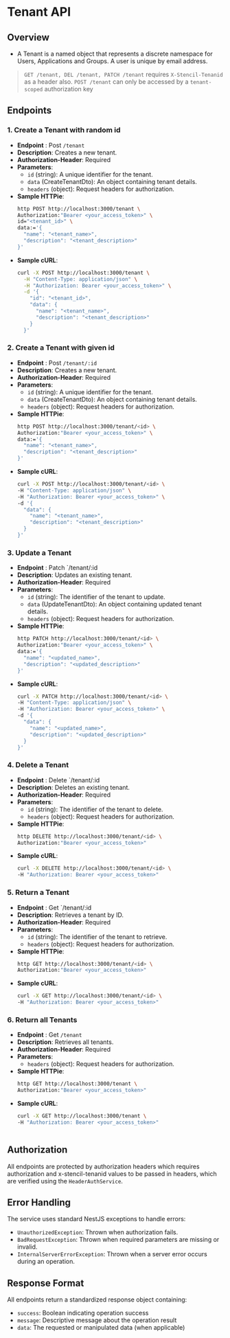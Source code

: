# Tenant API

## Overview
- A Tenant is a named object that represents a discrete namespace for Users, Applications and Groups. A user is unique by email address.

> `GET /tenant, DEL /tenant, PATCH /tenant` requires `X-Stencil-Tenanid` as a header also.
> `POST /tenant` can only be accessed by a `tenant-scoped` authorization key

## Endpoints

### 1. Create a Tenant with random id 
- **Endpoint** : Post `/tenant`
- **Description**: Creates a new tenant.
- **Authorization-Header**: Required
- **Parameters**:
    - `id` (string): A unique identifier for the tenant.
    - `data` (CreateTenantDto): An object containing tenant details.
    - `headers` (object): Request headers for authorization.
- **Sample HTTPie**:
  ```sh
  http POST http://localhost:3000/tenant \
  Authorization:"Bearer <your_access_token>" \
  id="<tenant_id>" \
  data:='{
    "name": "<tenant_name>",
    "description": "<tenant_description>"
  }'

- **Sample cURL**:
  ```sh
  curl -X POST http://localhost:3000/tenant \
    -H "Content-Type: application/json" \
    -H "Authorization: Bearer <your_access_token>" \
    -d '{
      "id": "<tenant_id>",
      "data": {
        "name": "<tenant_name>",
        "description": "<tenant_description>"
      }
    }'

### 2. Create a Tenant with given id 
- **Endpoint** : Post `/tenant/:id`
- **Description**: Creates a new tenant.
- **Authorization-Header**: Required
- **Parameters**:
    - `id` (string): A unique identifier for the tenant.
    - `data` (CreateTenantDto): An object containing tenant details.
    - `headers` (object): Request headers for authorization.
- **Sample HTTPie**:
  ```sh
  http POST http://localhost:3000/tenant/<id> \
  Authorization:"Bearer <your_access_token>" \
  data:='{
    "name": "<tenant_name>",
    "description": "<tenant_description>"
  }'

- **Sample cURL**:
  ```sh
  curl -X POST http://localhost:3000/tenant/<id> \
  -H "Content-Type: application/json" \
  -H "Authorization: Bearer <your_access_token>" \
  -d '{
    "data": {
      "name": "<tenant_name>",
      "description": "<tenant_description>"
    }
  }'


### 3. Update a Tenant 
- **Endpoint** : Patch `/tenant/:id
- **Description**: Updates an existing tenant.
- **Authorization-Header**: Required
- **Parameters**:
    - `id` (string): The identifier of the tenant to update.
    - `data` (UpdateTenantDto): An object containing updated tenant details.
    - `headers` (object): Request headers for authorization.
- **Sample HTTPie**:
  ```sh
  http PATCH http://localhost:3000/tenant/<id> \
  Authorization:"Bearer <your_access_token>" \
  data:='{
    "name": "<updated_name>",
    "description": "<updated_description>"
  }'

- **Sample cURL**:
  ```sh
  curl -X PATCH http://localhost:3000/tenant/<id> \
  -H "Content-Type: application/json" \
  -H "Authorization: Bearer <your_access_token>" \
  -d '{
    "data": {
      "name": "<updated_name>",
      "description": "<updated_description>"
    }
  }'


### 4. Delete a Tenant 
- **Endpoint** : Delete `/tenant/:id
- **Description**: Deletes an existing tenant.
- **Authorization-Header**: Required
- **Parameters**:
    - `id` (string): The identifier of the tenant to delete.
    - `headers` (object): Request headers for authorization.
- **Sample HTTPie**:
  ```sh
  http DELETE http://localhost:3000/tenant/<id> \
  Authorization:"Bearer <your_access_token>"

- **Sample cURL**:
  ```sh
  curl -X DELETE http://localhost:3000/tenant/<id> \
  -H "Authorization: Bearer <your_access_token>"


### 5. Return a Tenant 
- **Endpoint** : Get `/tenant/:id
- **Description**: Retrieves a tenant by ID.
- **Authorization-Header**: Required
- **Parameters**:
    - `id` (string): The identifier of the tenant to retrieve.
    - `headers` (object): Request headers for authorization.
- **Sample HTTPie**:
  ```sh
  http GET http://localhost:3000/tenant/<id> \
  Authorization:"Bearer <your_access_token>"

- **Sample cURL**:
  ```sh
  curl -X GET http://localhost:3000/tenant/<id> \
  -H "Authorization: Bearer <your_access_token>"


### 6. Return all Tenants
- **Endpoint** : Get `/tenant`
- **Description**: Retrieves all tenants.
- **Authorization-Header**: Required
- **Parameters**:
    - `headers` (object): Request headers for authorization.
- **Sample HTTPie**:
  ```sh
  http GET http://localhost:3000/tenant \
  Authorization:"Bearer <your_access_token>"

- **Sample cURL**:
  ```sh
  curl -X GET http://localhost:3000/tenant \
  -H "Authorization: Bearer <your_access_token>"



## Authorization
All endpoints are protected by authorization headers which requires authorization and x-stencil-tenanid values to be passed in headers, which are verified using the `HeaderAuthService`.

## Error Handling

The service uses standard NestJS exceptions to handle errors:
- `UnauthorizedException`: Thrown when authorization fails.
- `BadRequestException`: Thrown when required parameters are missing or invalid.
- `InternalServerErrorException`: Thrown when a server error occurs during an operation.

## Response Format
All endpoints return a standardized response object containing:
- `success`: Boolean indicating operation success
- `message`: Descriptive message about the operation result
- `data`: The requested or manipulated data (when applicable)
